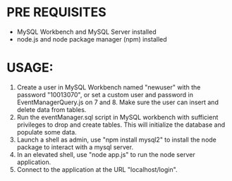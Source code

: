 # PRE REQUISITES
- MySQL Workbench and MySQL Server installed
- node.js and node package manager (npm) installed

# USAGE:
1. Create a user in MySQL Workbench named "newuser" with the password "10013070", or set a custom user and password in EventManagerQuery.js on 7 and 8. Make sure the user can insert and delete data from tables.
2. Run the eventManager.sql script in MySQL workbench with sufficient privileges to drop and create tables. This will initialize the database and populate some data.
3. Launch a shell as admin, use "npm install mysql2" to install the node package to interact with a mysql server.
4. In an elevated shell, use "node app.js" to run the node server application.
5. Connect to the application at the URL "localhost/login".

